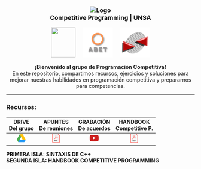 <!-- Este es el codigo para el titulo -->
<h3 align="center">
    <img src="https://avatars.githubusercontent.com/u/14677506?s=200&v=4" width="100" alt="Logo"/><br/>
    Competitive Programming | UNSA
</h3>

<!-- Este es para los logos -->
<p align="center" style="display: flex; justify-content: center; align-items: center;">
    <!-- LOGO DE UNSA -->
    <a href="https://www.unsa.edu.pe" target="_blank">
        <img src="https://upload.wikimedia.org/wikipedia/commons/f/f9/Escudo_UNSA.png" width="65" height="80" style="margin-right: 20px;">
    </a>
    <!-- LOGO ABET -->
    <a href="https://www.unsa.edu.pe/escuela-profesional-de-ingenieria-de-sistemas-recibe-acreditacion-de-abet-por-10-anos/" target="_blank">
        <img src="/imgs/AbetLogo.png" width="80" height="80" style="margin-right: 20px;">
    </a>
    <!-- LOGO EPIS -->
    <a href="https://fips.unsa.edu.pe/ingenieriadesistemas/" target="_blank">
        <img src="/imgs/SistemasLogo.png" width="80" height="80">
    </a>
</p>

<p align="center">
    <b>¡Bienvenido al grupo de Programación Competitiva!</b><br>
    En este repositorio, compartimos recursos, ejercicios y soluciones para mejorar nuestras habilidades en programación competitiva y prepararnos para competencias.
</p>

<hr>

### Recursos:

DRIVE <br> Del grupo | APUNTES <br> De reuniones | GRABACIÓN <br> De acuerdos | HANDBOOK <br> Competitive P.
:-:| :-: | :-: | :-: |
[![](./imgs/icon_drive.png)](https://drive.google.com/drive/folders/1kJ0U_REMkcS41lAQ0J12hey4etieqVKW?usp=drive_link) | [![](./imgs/icon_pdf.png)](https://docs.google.com/document/d/1av7HvArdMKzZjNaBe0My_4ar6062NiIOZNuACqj2mIE/edit?usp=drive_link) | [![](./imgs/icon_youtube.png)](https://drive.google.com/file/d/1PExuDC1st7LMObMLqefseEqiBC-W6yIj/view) | [![](./imgs/icon_pdf.png)](https://drive.google.com/file/d/1G171lYNzsMO1sr-MZ0Ks2ZEpO2sQzLVX/view?usp=drive_link)


<b>PRIMERA ISLA: SINTAXIS DE C++</b><br>
<b>SEGUNDA ISLA: HANDBOOK COMPETITIVE PROGRAMMING</b>

